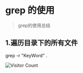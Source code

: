# grep 的使用
> grep的使用总结

## 1.遍历目录下的所有文件
grep -r "KeyWord" .


![Visitor Count](https://profile-counter.glitch.me/brotherbigbao/count.svg)